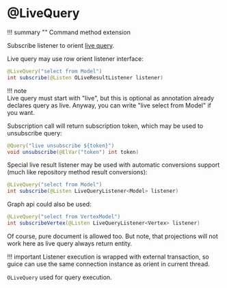 # @LiveQuery

!!! summary ""
    Command method extension

Subscribe listener to orient [live query](http://orientdb.com/docs/last/Live-Query.html).

Live query may use row orient listener interface:

```java
@LiveQuery("select from Model")
int subscribe(@Listen OLiveResultListener listener)
```

!!! note  
    Live query must start with "live", but this is optional as annotation already declares query as live. Anyway, you can write "live select from Model" if you want.

Subscription call will return subscription token, which may be used to unsubscribe query:

```java
@Query("live unsubscribe ${token}")
void unsubscribe(@ElVar("token") int token)
```

Special live result listener may be used with automatic conversions support (much like repository method result conversions):

```java
@LiveQuery("select from Model")
int subscribe(@Listen LiveQueryListener<Model> listener)
```

Graph api could also be used:

```java
@LiveQuery("select from VertexModel")
int subscribeVertex(@Listen LiveQueryListener<Vertex> listener)
```

Of course, pure document is allowed too. But note, that projections will not work here as live query always return entity.

!!! important
    Listener execution is wrapped with external transaction, so guice can use the same connection instance as orient in current thread.

`OLiveQuery` used for query execution.
